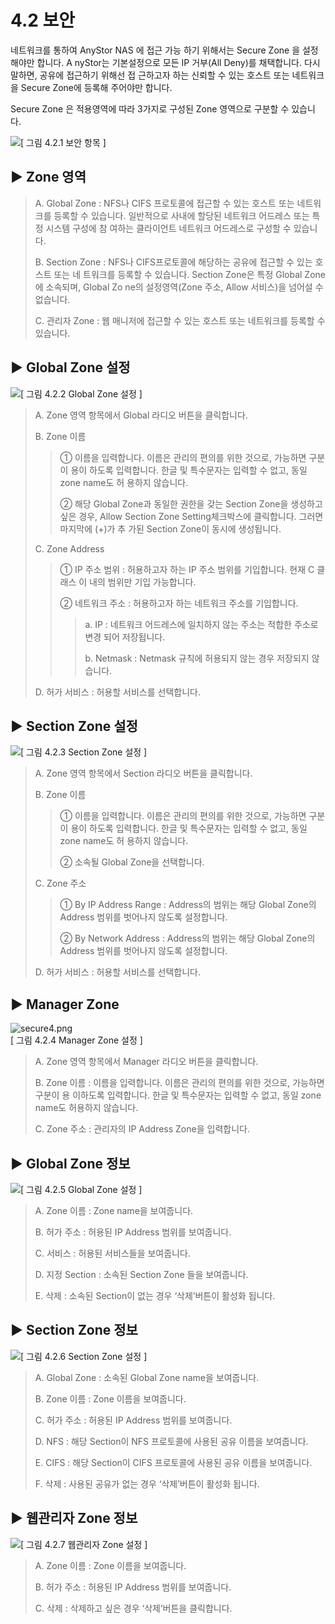 # 4.2 보안

네트워크를 통하여 AnyStor NAS 에 접근 가능 하기 위해서는 Secure Zone 을 설정해야만 합니다. A nyStor는 기본설정으로 모든 IP 거부\(All Deny\)를 채택합니다. 다시 말하면, 공유에 접근하기 위해선 접 근하고자 하는 신뢰할 수 있는 호스트 또는 네트워크을 Secure Zone에 등록해 주어야만 합니다.

  
 Secure Zone 은 적용영역에 따라 3가지로 구성된 Zone 영역으로 구분할 수 있습니다.

![\[ &#xADF8;&#xB9BC; 4.2.1 &#xBCF4;&#xC548; &#xD56D;&#xBAA9; \]](../.gitbook/assets/secure1.png)

## ▶ Zone 영역

> A. Global Zone : NFS나 CIFS 프로토콜에 접근할 수 있는 호스트 또는 네트워크를 등록할 수 있습니다. 일반적으로 사내에 할당된 네트워크 어드레스 또는 특정 시스템 구성에 참 여하는 클라이언트 네트워크 어드레스로 구성할 수 있습니다.
>
> B. Section Zone : NFS나 CIFS프로토콜에 해당하는 공유에 접근할 수 있는 호스트 또는 네 트워크를 등록할 수 있습니다. Section Zone은 특정 Global Zone에 소속되며, Global Zo ne의 설정영역\(Zone 주소, Allow 서비스\)을 넘어설 수 없습니다.
>
> C. 관리자 Zone : 웹 매니저에 접근할 수 있는 호스트 또는 네트워크를 등록할 수 있습니다.

## ▶ Global Zone 설정 

![\[ &#xADF8;&#xB9BC; 4.2.2 Global Zone &#xC124;&#xC815; \]](../.gitbook/assets/secure2.png)

> A. Zone 영역 항목에서 Global 라디오 버튼을 클릭합니다.
>
> B. Zone 이름
>
> > ① 이름을 입력합니다. 이름은 관리의 편의를 위한 것으로, 가능하면 구분이 용이 하도록 입력합니다. 한글 및 특수문자는 입력할 수 없고, 동일 zone name도 허 용하지 않습니다.
> >
> > ② 해당 Global Zone과 동일한 권한을 갖는 Section Zone을 생성하고 싶은 경우, Allow Section Zone Setting체크박스에 클릭합니다. 그러면 마지막에 \(+\)가 추 가된 Section Zone이 동시에 생성됩니다.
>
> C. Zone Address
>
> > ① IP 주소 범위 : 허용하고자 하는 IP 주소 범위를 기입합니다. 현재 C 클래스 이 내의 범위만 기입 가능합니다.
> >
> > ② 네트워크 주소 : 허용하고자 하는 네트워크 주소를 기입합니다.
> >
> > > a. IP : 네트워크 어드레스에 일치하지 않는 주소는 적합한 주소로 변경 되어 저장됩니다.
> > >
> > > b. Netmask : Netmask 규칙에 허용되지 않는 경우 저장되지 않습니다.
>
> D. 허가 서비스 : 허용할 서비스를 선택합니다.

## ▶ Section Zone 설정

![\[ &#xADF8;&#xB9BC; 4.2.3 Section Zone &#xC124;&#xC815; \]](../.gitbook/assets/secure3.png)

> A. Zone 영역 항목에서 Section 라디오 버튼을 클릭합니다.
>
> B. Zone 이름
>
> > ① 이름을 입력합니다. 이름은 관리의 편의를 위한 것으로, 가능하면 구분이 용이 하도록 입력합니다. 한글 및 특수문자는 입력할 수 없고, 동일 zone name도 허 용하지 않습니다.
> >
> > ② 소속될 Global Zone을 선택합니다.
>
> C. Zone 주소
>
> > ① By IP Address Range : Address의 범위는 해당 Global Zone의 Address 범위를 벗어나지 않도록 설정합니다.
> >
> > ② By Network Address : Address의 범위는 해당 Global Zone의 Address 범위를 벗어나지 않도록 설정합니다.
>
> D. 허가 서비스 : 허용할 서비스를 선택합니다.

## ▶ Manager Zone

![secure4.png](../.gitbook/assets/secure4.png)   
 \[ 그림 4.2.4 Manager Zone 설정 \]

> A. Zone 영역 항목에서 Manager 라디오 버튼을 클릭합니다.
>
> B. Zone 이름 : 이름을 입력합니다. 이름은 관리의 편의를 위한 것으로, 가능하면 구분이 용 이하도록 입력합니다. 한글 및 특수문자는 입력할 수 없고, 동일 zone name도 허용하지 않습니다.
>
> C. Zone 주소 : 관리자의 IP Address Zone을 입력합니다.

## ▶ Global Zone 정보

![ \[ &#xADF8;&#xB9BC; 4.2.5 Global Zone &#xC124;&#xC815; \]](../.gitbook/assets/secure5.png)

> A. Zone 이름 : Zone name을 보여줍니다.
>
> B. 허가 주소 : 허용된 IP Address 범위를 보여줍니다.
>
> C. 서비스 : 허용된 서비스들을 보여줍니다.
>
> D. 지정 Section : 소속된 Section Zone 들을 보여줍니다.
>
> E. 삭제 : 소속된 Section이 없는 경우 ‘삭제’버튼이 활성화 됩니다.

## ▶ Section Zone 정보

![\[ &#xADF8;&#xB9BC; 4.2.6 Section Zone &#xC124;&#xC815; \]](../.gitbook/assets/secure6.png)

> A. Global Zone : 소속된 Global Zone name을 보여줍니다.
>
> B. Zone 이름 : Zone 이름을 보여줍니다.
>
> C. 허가 주소 : 허용된 IP Address 범위를 보여줍니다.
>
> D. NFS : 해당 Section이 NFS 프로토콜에 사용된 공유 이름을 보여줍니다.
>
> E. CIFS : 해당 Section이 CIFS 프로토콜에 사용된 공유 이름을 보여줍니다.
>
> F. 삭제 : 사용된 공유가 없는 경우 ‘삭제’버튼이 활성화 됩니다.

## ▶ 웹관리자 Zone 정보

![\[ &#xADF8;&#xB9BC; 4.2.7 &#xC6F9;&#xAD00;&#xB9AC;&#xC790; Zone &#xC124;&#xC815; \]](../.gitbook/assets/secure7.png)

> A. Zone 이름 : Zone 이름을 보여줍니다.
>
> B. 허가 주소 : 허용된 IP Address 범위를 보여줍니다.
>
> C. 삭제 : 삭제하고 싶은 경우 ‘삭제’버튼을 클릭합니다.

